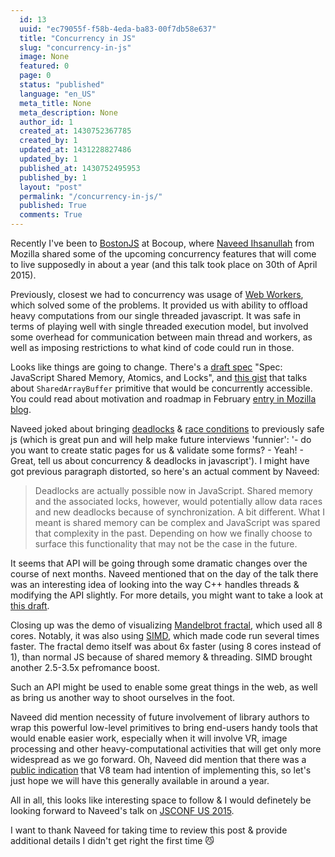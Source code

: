 ```yaml
---
  id: 13
  uuid: "ec79055f-f58b-4eda-ba83-00f7db58e637"
  title: "Concurrency in JS"
  slug: "concurrency-in-js"
  image: None
  featured: 0
  page: 0
  status: "published"
  language: "en_US"
  meta_title: None
  meta_description: None
  author_id: 1
  created_at: 1430752367785
  created_by: 1
  updated_at: 1431228827486
  updated_by: 1
  published_at: 1430752495953
  published_by: 1
  layout: "post"
  permalink: "/concurrency-in-js/"
  published: True
  comments: True
---
```

Recently I've been to [BostonJS](http://bostonjs.com/) at Bocoup, where [Naveed Ihsanullah](https://twitter.com/naveedi) from Mozilla shared some of the upcoming concurrency features that will come to live supposedly in about a year (and this talk took place on 30th of April 2015).

Previously, closest we had to concurrency was usage of [Web Workers](https://developer.mozilla.org/en-US/docs/Web/API/Worker), which solved some of the problems. It provided us with ability to offload heavy computations from our single threaded javascript. It was safe in terms of playing well with single threaded execution model, but involved some overhead for communication between main thread and workers, as well as imposing restrictions to what kind of code could run in those.

Looks like things are going to change. There's a [draft spec](https://docs.google.com/document/d/1NDGA_gZJ7M7w1Bh8S0AoDyEqwDdRh4uSoTPSNn77PFk/edit#heading=h.a6o4dubw5qla) "Spec: JavaScript Shared Memory, Atomics, and Locks", and [this gist](https://gist.github.com/dherman/5463054) that talks about `SharedArrayBuffer` primitive that would be concurrently accessible. You could read about motivation and roadmap in February [entry in Mozilla blog](https://blog.mozilla.org/javascript/2015/02/26/the-path-to-parallel-javascript/).

Naveed joked about bringing [deadlocks](http://en.wikipedia.org/wiki/Deadlock) & [race conditions](http://en.wikipedia.org/wiki/Race_condition) to previously safe js (which is great pun and will help make future interviews 'funnier': '- do you want to create static pages for us & validate some forms? - Yeah! - Great, tell us about concurrency & deadlocks in javascript').
I might have got previous paragraph distorted, so here's an actual comment by Naveed:
>Deadlocks are actually possible now in JavaScript. Shared memory and the associated locks, however, would potentially allow data races and new deadlocks because of synchronization. A bit different. What I meant is shared memory can be complex and JavaScript was spared that complexity in the past. Depending on how we finally choose to surface this functionality that may not be the case in the future.


It seems that API will be going through some dramatic changes over the course of next months. Naveed mentioned that on the day of the talk there was an interesting idea of looking into the way C++ handles threads & modifying the API slightly. For more details, you might want to take a look at [this draft](http://www.open-std.org/jtc1/sc22/wg21/docs/papers/2014/n4195.pdf).

Closing up was the demo of visualizing [Mandelbrot fractal](http://en.wikipedia.org/wiki/Mandelbrot_set), which used all 8 cores. Notably, it was also using [SIMD](http://en.wikipedia.org/wiki/SIMD), which made code run several times faster. The fractal demo itself was about 6x faster (using 8 cores instead of 1), than normal JS because of shared memory & threading. SIMD brought another 2.5-3.5x pefromance boost.

Such an API might be used to enable some great things in the web, as well as bring us another way to shoot ourselves in the foot.

Naveed did mention necessity of future involvement of library authors to wrap this powerful low-level primitives to bring end-users handy tools that would enable easier work, especially when it will involve VR, image processing and other heavy-computational activities that will get only more widespread as we go forward.
Oh, Naveed did mention that there was a [public indication](https://groups.google.com/a/chromium.org/forum/#!topic/blink-dev/d-0ibJwCS24) that V8 team had intention of implementing this, so let's just hope we will have this generally available in around a year.

All in all, this looks like interesting space to follow & I would definetely be looking forward to Naveed's talk on [JSCONF US 2015](http://2015.jsconf.us/speakers.html#ihsanullah).

I want to thank Naveed for taking time to review this post & provide additional details I didn't get right the first time 😼